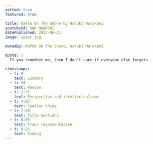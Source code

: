 ```yaml
---
vetted: true
featured: true

title: Kafka On The Shore by Haruki Murakami
youtubeId: QWK_NuWDdHI
datePublished: 2017-06-11
image: cover.jpg

ownedBy: Kafka On The Shore, Haruki Murakami

quote: |
  If you remember me, then I don't care if everyone else forgets

timestamps:
  - t: 9
    text: Summary
  - t: 54
    text: Review
  - t: 2:15
    text: Perspective and intellectualisms
  - t: 4:05
    text: Spoiler thing
  - t: 7:28
    text: Title mentions
  - t: 8:05
    text: Trans representation
  - t: 8:25
    text: Ending
---
```

